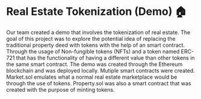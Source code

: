 # Real Estate Tokenization (Demo) 🏠

Our team created a demo that involves the tokenization of real estate. The goal of this project was to explore the potential idea of replacing the traditional property deed with tokens with the help of an smart contract. Through the usage of Non-fungible tokens (NFTs) and a token named ERC-721 that has the functionality of having a different value than other tokens in the same smart contract. The demo was created through the Ethereum blockchain and was deployed locally. Mutiple smart contracts were created. Market.sol emulates what a normal real estate marketplace would be through the use of tokens. Property.sol was also a smart contract that was created with the purpose of minting tokens. 
